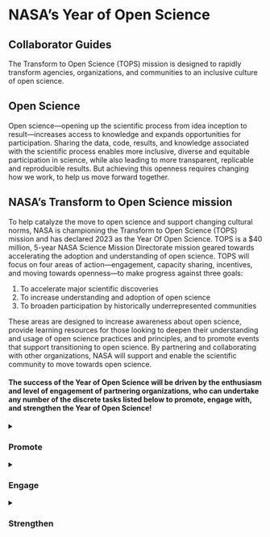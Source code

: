 <h1>NASA’s Year of Open Science</h1>
<h2>Collaborator Guides</h2>
The Transform to Open Science (TOPS) mission is designed to rapidly transform agencies, organizations, and communities to an inclusive culture of open science.

<h2>Open Science</h2>
Open science—opening up the scientific process from idea inception to result—increases access to knowledge and expands opportunities for participation. Sharing the data, code, results, and knowledge associated with the scientific process enables more inclusive, diverse and equitable participation in science, while also leading to more transparent, replicable and reproducible results. But achieving this openness requires changing how we work, to help us move forward together.

<h2>NASA’s Transform to Open Science mission</h2>
To help catalyze the move to open science and support changing cultural norms, NASA is championing the Transform to Open Science (TOPS) mission and has declared 2023 as the Year Of Open Science. TOPS  is a $40 million, 5-year NASA Science Mission Directorate mission geared towards accelerating the adoption and understanding of open science. TOPS will focus on four areas of action—engagement, capacity sharing, incentives, and moving towards openness—to make progress against three goals:
<ol>
    <li> To accelerate major scientific discoveries
    <li> To increase understanding and adoption of open science
    <li> To broaden participation by historically underrepresented communities
</ol>
These areas are designed to increase awareness about open science, provide learning resources for those looking to deepen their understanding and usage of open science practices and principles, and to promote events that support transitioning to open science. By partnering and collaborating with other organizations, NASA will support and enable the scientific community to move towards open science. 

<h4> The success of the Year of Open Science will be driven by the enthusiasm and level of engagement of partnering organizations, who can undertake any number of the discrete tasks listed below to promote, engage with, and strengthen the Year of Open Science! </h4>

 <details>
  <summary><h3>Promote</h3></summary>
    <h4>Contribute to TOPS Open Science Success Stories</h4>
    <b>What is it?</b> 
    At conferences, during webinars and community forums, and via one-on-one conversation, TOPS is collecting stories about projects and people who have demonstrated the success of open science practices. Examples of these Open Science Success Stories can be found on <a href="https://science.nasa.gov/open-science/transform-to-open-science/stories">science.nasa.gov</a>.<br> 
    <b>How do I get started?</b>
    Collect open science stories about your organization, highlighting how open science makes research teams more diverse and inclusive, and research more accessible, transparent, reproducible and replicable. You can either post these stories on your organization’s blog, webpage or podcast, or contribute to TOPS open science story project.   
    <h5>Basic Requirements</h5>
    In order to create a TOPS Open Science Story, the following elements should be included in the blog or interview:
    <ol>
        <li> The interviewee’s personal definition of open science, and how it connects to NASA’s definition 
        <li> A description of at least one, distinct research project or scientific initiative which demonstrates open science principles or practices. 
        <li> Information or stories about the challenges or barriers faced when first embarking on the open science project, as well as the ultimate benefits of preserving, to help encourage others to also adopt open science.
        <li> If possible, post this story with a CC-BY license and share it on Zenodo or some other persistent identifier site, to facilitate sharing.
        <li> Tweet it out! Use social media, listservs, your organization’s news page or other methods to share this story with your community.
     </ol>
    <h5>TOPS Will Provide</h5>
    TOPS will provide organizations with the following support:
    <ol>
        <li>Year of Open Science branding packet, including templates for stickers, presentation templates, Zoom backgrounds, and a guide for the use of NASA’s and TOPS’ logo and name
        <li> TOPS can also provide the list of questions used when writing the initial Open Science Stories
    </ol>
    <h4>Encourage Participation in the TOPS Open Science Curriculum</h4>
    <b>What is it?</b>
    Whether someone is looking to transition to a new way of conducting research or just getting started in their scientific career, TOPS aims to meet everyone where they are at on their open science journey. As such, one of TOPS' priorities is to develop and launch an open science curriculum that includes important definitions, tools, resources and best practices. You can learn more about the TOPS curriculum on our GitHub in <a href="https://github.com/nasa/Transform-to-Open-Science/tree/main/docs/Area2_Capacity_Sharing">Area2_Capacity_Sharing</a>.<br>
A “fast-pass” option will be available for those who are already well-versed in open science, and current open science practitioners will be able to complete activities in order to earn the final TOPS open science badge. For those who prefer to go through the full course, micro-badges will be available at every module and the TOPS open science badge will be awarded at the end. (Why badging? Learn more at Micro-Badging Details on the TOPS GitHub.<br> 
    <b>How do I get started?</b>
    Join the TOPS email list to get announcements, including the dates when the first version of the core open science curriculum, the OpenCore, is released. Once available, share the OpenCore with your organization and encourage participation via newsletters, announcement boards, tweets, emails or whichever communication method you prefer.
    <h5>Basic Requirements</h5>
    When encouraging folks at your organization to participate in the TOPS Open Science curriculum, be sure to mention:
    <ol>
        <li> TOPS’ goal to train 20,000 scientists, 
        <li> The fast-pass option for those already familiar with open science, and 
        <li> The badging structure. 
    </ol>
    <h5>TOPS Will Provide</h5>
    To help make this effort a success, TOPS will provide organizations with the following support:
    <ol>
        <li> The TOPS open science curriculum (coming soon!). 
        <li> A list of open science resources to get started, while the curriculum is under development (start here).  
        <li> More information available in the materials from the August community forum. 
        <li> Year of Open Science branding packet, including templates for stickers, presentation templates, Zoom backgrounds, and a guide for the use of NASA’s and TOPS’ logo and name.
    </ol>
    <h4>Encourage Your Community to join the TOPS Open Meetings</h4>
    <b>What is it?</b>
    Every month, TOPS has an open meeting to share updates on TOPS events, progress against our goals, and resources for conducting open science. During these community forums, TOPS can directly receive feedback from the community in the form of interactive tools, web-chat, and breakout rooms. Information from our past community forums to-date can be found on our GitHub in the Community Forums directory.<br>
    <b>How do I get started?</b>
    Sign up for <a href="https://docs.google.com/forms/d/e/1FAIpQLSeb_6PdbaPYFcVwXWgMJ053Q_pF2rW2YOu51Qmrh5nWaRYc7Q/viewform">the TOPS email list</a> to get information on each month’s topic, and sign-up for the next event.
    <h5>Basic Requirements</h5>
    When encouraging folks at your organization to join us at the next TOPS community forum, be sure to mention:
    <ol>
        <li> TOPS’ mission goals and areas of action, found on our <a href="https://github.com/nasa/Transform-to-Open-Science">GitHub</a> and 
        <li> to join the <a href="https://docs.google.com/forms/d/e/1FAIpQLSeb_6PdbaPYFcVwXWgMJ053Q_pF2rW2YOu51Qmrh5nWaRYc7Q/viewform">the listserv</a>.
    </ol>
    <h5>TOPS Will Provide</h5>
    To help make this effort a success, TOPS will provide organizations with the following support:
    <ol>
        <li> Materials from each community forum, which can be found on our GitHub in the Community Forums directory.
        <li>Year of Open Science branding packet, including templates for stickers, presentation templates, Zoom backgrounds, and a guide for the use of NASA’s and TOPS’ logo and name.
    </ol>
  </details>
  
   <details>
  <summary><h3>Engage</h3></summary>
    <h4>Highlight Organizational Subject Matter Experts in Open Science</h4>
    <b>What is it?</b> Consider your organization’s current open science practice: do researchers use or share open-source code, are pre-prints encouraged or required, is data added to a database or are studies pre-registered? Open science can take many forms, and each is valid. Highlight some open science subject matter experts from your organization at your next community event or online, to demonstrate how research by your organization is already adopting open science practices.<br>
    <b>How do I get started?</b> Depending on the structure of your organization, there may already be a list of those who are freely sharing their research practices or results. Start with that list, and see if any researchers would be interested in speaking to the broader group about how they got started with open science.<br>
    Other organizations may need to spend some time brainstorming, ideally through a platform that allows for diverse participation, about ways in which scientists at that organization are embracing open science. That brainstorming exercise can serve the dual purpose of getting those in the community who were unaware they were doing open science, or not practicing it as of yet, interested in the movement.<br>
    Unsure whether your organization has researchers who are already practicing open science? We recommend the following article to get started: Ummul-Kiram Kathawalla, Priya Silverstein, Moin Syed; Easing Into Open Science: A Guide for Graduate Students and Their Advisors. Collabra: Psychology 4 January 2021; 7 (1): 18684. doi: <a href="https://doi.org/10.1525/collabra.18684">https://doi.org/10.1525/collabra.18684</a>.
    <h5>Basic Requirements</h5>
    When highlighting your organization’s open science subject matter experts (SMEs), you are doing more than just sharing a project that was done according to open science principles; you are also giving those just beginning their open science journey a model to follow. Therefore, to ensure the success of these researchers, we recommend the following be included in the blog, web-page, or meeting in which you highlight the open science SMEs:
    <ol>
        <li> The elements of open science included in their work and research practices (including links to digital elements).
        <li> Any challenges faced when adopting those open science practices, and how to overcome them.
        <li> Links to the open code, data, or publication archives of your organization.
        <li> Links to the publication, license, and/or copyright policies of your organization. 
    </ol>
    You may also want to consider providing information on the data management plans and publication policies of any federal organizations who contribute to funding for researchers at your organization. Links to many of those policies can be found on the TOPS GitHub at Open Timeline. 
    <h5> TOPS Will Provide </h5>
    To help make this effort a success, TOPS will provide organizations with the following support:
    <ol>
        <li> Resources on getting started with open science, which can be found in the open science curriculum pages at Capacity Sharing: OpenCore.
        <li> Year of Open Science branding packet, including templates for stickers, presentation templates, Zoom backgrounds, and a guide for the use of NASA’s and TOPS’ logo and name.
    </ol>
    <h4>Highlight Open Science in Your Organization</h4>
    <b>What is it?</b> Consider your organization’s current open science practice: do researchers use or share open-source code, are pre-prints encouraged or required, is data added to a database or are studies pre-registered? What policies are in place regarding sharing code, instrument data, user surveys, methodology and results? How about instructions regarding licenses and copyrights? Those beginning their open science journey often worry that they aren’t truly engaging in “open science” if they are unable to practice openness in every way. At TOPS, we believe it is better to get started and do what you can, than let perfect be the enemy of progress. Show those at your organization how you are beginning an open science journey, by making it easier for everyone to find and access the relevant resources and policies. <br>
    <b>How do I get started?</b> Start by examining official policies that are already in place, including any that mention pre-registration, pre-prints, open access, code, data, research artifacts, publication, licenses, copyrights, meta-data, persistent digital identifiers, digital object identifiers, and/or collaboration. Collect the relevant policies in one location and, if possible, write a “directory” to passages in these policies that align with open science principles. Next, examine any “unofficial” policies; what are the research norms at your organization? Can any be updated to be more inclusive, equitable, accessible, or transparent? Address some of these, as appropriate, in a statement that accompanies the new open science directory. <br>
    <h5>Basic Requirements</h5>
    When highlighting how your organization is already engaging in open science, you are doing more than just sharing projects that were done according to open science principles; you are also giving those just beginning their open science journey a model to follow. Therefore, to ensure the success of these researchers, we recommend the following be included in the blog, web-page, or meeting in which you list the relevant policies and practices:
    <ol>
        <li> Directory of organizational policies which include open science principles.
        <li> Examples (provide links) of publications that followed the open science policies that you are highlighting. The projects chosen may not be good examples of every open science principle, and that is okay! Describe what was done well, and point to the relevant organizational practice and/or policy.
    </ol>
    <h5>TOPS Will Provide</h5>
    To help make this effort a success, TOPS will provide organizations with the following support:
    <ol>
        <li> Resources on getting started with open science, which can be found in the open science curriculum pages at Capacity Sharing: OpenCore.
        <li> Year of Open Science branding packet, including templates for stickers, presentation templates, Zoom backgrounds, and a guide for the use of NASA’s and TOPS’ logo and name.
    </ol>
    <h4>Host a Listening Session</h4>
    <b>What is it?</b> A listening session is an open meeting in which the primary role of leaders is to listen to the feedback, ideas, critiques, and thoughts of the people in their organization. Often, listening sessions are moderated by someone with training in either mediation, conflict resolution, or transformative justice, to ensure that communication is honest, open, and respectful. Attendance is normally capped at twenty participants or less, to make sure that everyone who is present has a chance to speak. NPR has additional information on how to get started in their article “Six ways to run a listening session.” <br>
    An open science listening session at your organization would give researchers and scientists an opportunity to express the ways in which they believe your organization is actively advancing open science practices, and areas in which progress could be accelerated.<br>
    <b>How do I get started?</b> Depending on the organization, you may have a group or a person which specializes in moderation, running conferences or meetings, or provides anti-bias, diversity, or conflict-resolution training. Reach out to this group/person and ask them if they would be willing to host and moderate an open science listening session. Once the moderator has been identified, choose a date, time, and forum for the event. Virtual attendance may be easiest, particularly if the group is geographically diverse. Then advertise!<br>
    Listening sessions work best when attendance is limited, to ensure that everyone who attends gets a voice at the table. Best practice is that attendance should be limited to twenty people. If more than twenty folks are interested, you may have to run several listening sessions to get the feedback necessary to generate change.<br>
    If running a listening session will be too challenging (perhaps your organization is too large, or there is no one with training in moderation), a town hall format–in which there is someone sourcing questions but no active moderation, and a larger crowd in attendance–may be a bit easier.
    <h4>Basic Requirements</h4>
    To help the listening session be successful, we recommend the following:
    <ol>
        <li> Create an environment which is inclusive and respectful.
        <li> If there will be twenty attendees, then maybe consider having only three or four organizational leaders present to hear the feedback. A note-take can be appointed, to bring the areas for improvement to a greater number of leaders.
        <li> Choose (or create) a code of conduct prior to the meeting, and make sure everyone in attendance sees it ahead of time. Open the meeting by pointing to that code of conduct, and saying that anyone who violates it will be asked to leave.
        <li> If one attendee is “dominating the airwaves,” the moderator should feel encouraged to reach out to them individually (perhaps via chat) to respectfully ask them to make space for the others in the room.
        <li> Send out conversation prompts ahead of the meeting, to give attendees time to consider their responses. People will appreciate having time to prepare. 
     </ol>
    <h4>TOPS Will Provide</h4>
    To help make this event a success, TOPS will provide organizations with the following support:
    <ol>
        <li> Resources on getting started with open science, which can be found in the open science curriculum pages at Capacity Sharing: OpenCore.
        <li> Year of Open Science branding packet, including templates for stickers, presentation templates, Zoom backgrounds, and a guide for the use of NASA’s and TOPS’ logo and name.
    </ol>
  

  </details>
  
   <details>
  <summary><h3>Strengthen</h3></summary>
  
  An organization is ready to strengthen the Year of Open science if they have already begun to adopt open science principles into the workflow of their organization. An individual is ready to strengthen the Year of Open Science if they have already adopted a few open science practices. If you are ready to strengthen the year of open science, learn how to join us in <a href="https://github.com/bello-mart-isabella/Transform-to-Open-Science/tree/YOS_Cookbook_19Sept22/resources/open_science_cookbook">Strengthening the Year of Open Science</a>.
  

  </details>

